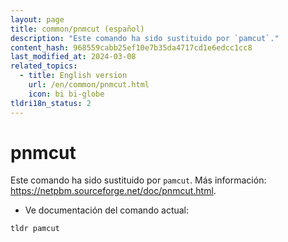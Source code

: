 ```yaml
---
layout: page
title: common/pnmcut (español)
description: "Este comando ha sido sustituido por `pamcut`."
content_hash: 968559cabb25ef10e7b35da4717cd1e6edcc1cc8
last_modified_at: 2024-03-08
related_topics:
  - title: English version
    url: /en/common/pnmcut.html
    icon: bi bi-globe
tldri18n_status: 2
---
```

# pnmcut

Este comando ha sido sustituido por `pamcut`.
Más información: <https://netpbm.sourceforge.net/doc/pnmcut.html>.

- Ve documentación del comando actual:

`tldr pamcut`
